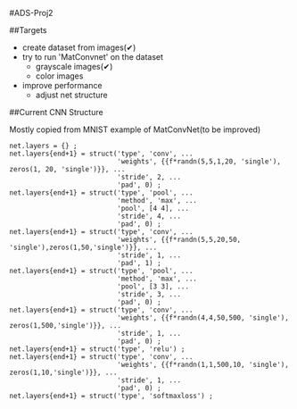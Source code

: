 #ADS-Proj2

##Targets

* create dataset from images(✔)
* try to run 'MatConvnet' on the dataset
	* grayscale images(✔)
	* color images
* improve performance
	* adjust net structure
	
##Current CNN Structure

Mostly copied from MNIST example of MatConvNet(to be improved)

```
net.layers = {} ;
net.layers{end+1} = struct('type', 'conv', ...
                           'weights', {{f*randn(5,5,1,20, 'single'), zeros(1, 20, 'single')}}, ...
                           'stride', 2, ...
                           'pad', 0) ;
net.layers{end+1} = struct('type', 'pool', ...
                           'method', 'max', ...
                           'pool', [4 4], ...
                           'stride', 4, ...
                           'pad', 0) ;
net.layers{end+1} = struct('type', 'conv', ...
                           'weights', {{f*randn(5,5,20,50, 'single'),zeros(1,50,'single')}}, ...
                           'stride', 1, ...
                           'pad', 1) ;
net.layers{end+1} = struct('type', 'pool', ...
                           'method', 'max', ...
                           'pool', [3 3], ...
                           'stride', 3, ...
                           'pad', 0) ;
net.layers{end+1} = struct('type', 'conv', ...
                           'weights', {{f*randn(4,4,50,500, 'single'),  zeros(1,500,'single')}}, ...
                           'stride', 1, ...
                           'pad', 0) ;
net.layers{end+1} = struct('type', 'relu') ;
net.layers{end+1} = struct('type', 'conv', ...
                           'weights', {{f*randn(1,1,500,10, 'single'), zeros(1,10,'single')}}, ...
                           'stride', 1, ...
                           'pad', 0) ;
net.layers{end+1} = struct('type', 'softmaxloss') ;
```